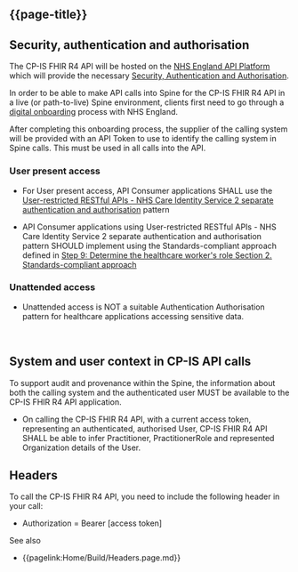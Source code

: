 ## {{page-title}}



## Security, authentication and authorisation

The CP-IS FHIR R4 API  will be hosted on the <a href='https://digital.nhs.uk/services/api-platform'>NHS England API Platform</a> which will provide the necessary <a href='https://digital.nhs.uk/developer/guides-and-documentation/security-and-authorisation#top'>Security, Authentication and Authorisation</a>.

In order to be able to make API calls into Spine for the CP-IS FHIR R4 API in a live (or path-to-live) Spine environment, clients first need to go through a <a href='https://digital.nhs.uk/developer/guides-and-documentation/digital-onboarding'>digital onboarding</a> process with NHS England.

After completing this onboarding process, the supplier of the calling system will be provided with an API Token to use to identify the calling system in Spine calls. This must be used in all calls into the API.

### User present access

- For User present access, API Consumer applications SHALL use the <a href='https://digital.nhs.uk/developer/guides-and-documentation/security-and-authorisation/user-restricted-restful-apis-nhs-cis2-separate-authentication-and-authorisation' class='external'>User-restricted RESTful APIs - NHS Care Identity Service 2 separate authentication and authorisation</a> pattern

- API Consumer applications using User-restricted RESTful APIs - NHS Care Identity Service 2 separate authentication and authorisation pattern SHOULD implement using the Standards-compliant approach defined in <a href='https://digital.nhs.uk/developer/guides-and-documentation/security-and-authorisation/user-restricted-restful-apis-nhs-cis2-separate-authentication-and-authorisation#step-9-determine-the-healthcare-worker-s-role' class='external'>Step 9: Determine the healthcare worker's role Section 2. Standards-compliant approach</a> 


### Unattended access

- Unattended access is NOT a suitable Authentication Authorisation pattern for healthcare applications accessing sensitive data.

<br>

## System and user context in CP-IS API calls

To support audit and provenance within the Spine, the information about both the calling system and the authenticated user MUST be available to the CP-IS FHIR R4 API application. 
- On calling the CP-IS FHIR R4 API, with a current access token, representing an authenticated, authorised User, CP-IS FHIR R4 API SHALL be able to infer Practitioner, PractitionerRole and represented Organization details of the User.

## Headers

To call the CP-IS FHIR R4 API, you need to include the following header in your call:

- Authorization = Bearer [access token]

See also
- {{pagelink:Home/Build/Headers.page.md}}


